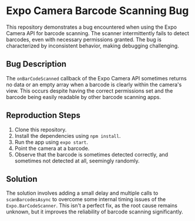 # Expo Camera Barcode Scanning Bug

This repository demonstrates a bug encountered when using the Expo Camera API for barcode scanning.  The scanner intermittently fails to detect barcodes, even with necessary permissions granted.  The bug is characterized by inconsistent behavior, making debugging challenging.

## Bug Description
The `onBarCodeScanned` callback of the Expo Camera API sometimes returns no data or an empty array when a barcode is clearly within the camera's view. This occurs despite having the correct permissions set and the barcode being easily readable by other barcode scanning apps.

## Reproduction Steps
1. Clone this repository.
2. Install the dependencies using `npm install`.
3. Run the app using `expo start`.
4. Point the camera at a barcode.
5. Observe that the barcode is sometimes detected correctly, and sometimes not detected at all, seemingly randomly.

## Solution
The solution involves adding a small delay and multiple calls to `scanBarcodesAsync` to overcome some internal timing issues of the `Expo.BarCodeScanner`. This isn't a perfect fix, as the root cause remains unknown, but it improves the reliability of barcode scanning significantly.
